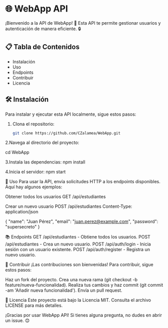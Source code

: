 # 🌐 WebApp API

¡Bienvenido a la API de WebApp! 🚀 Esta API te permite gestionar usuarios y autenticación de manera eficiente. 🔒

## 📋 Tabla de Contenidos

- Instalación
- Uso
- Endpoints
- Contribuir
- Licencia

## 🛠️ Instalación

Para instalar y ejecutar esta API localmente, sigue estos pasos:

1. Clona el repositorio:
   ```bash
   git clone https://github.com/CZalamea/WebApp.git

2.Navega al directorio del proyecto:

cd WebApp

3.Instala las dependencias:
npm install

4.Inicia el servidor:
npm start

🚀 Uso
Para usar la API, envía solicitudes HTTP a los endpoints disponibles. Aquí hay algunos ejemplos:

Obtener todos los usuarios
GET /api/estudiantes

Crear un nuevo usuario
POST /api/estudiantes
Content-Type: application/json

{
  "name": "Juan Pérez",
  "email": "juan.perez@example.com",
  "password": "supersecreto"
}

📚 Endpoints
GET /api/estudiantes - Obtiene todos los usuarios.
POST /api/estudiantes - Crea un nuevo usuario.
POST /api/auth/login - Inicia sesión con un usuario existente.
POST /api/auth/register - Registra un nuevo usuario.

🤝 Contribuir
¡Las contribuciones son bienvenidas! Para contribuir, sigue estos pasos:

Haz un fork del proyecto.
Crea una nueva rama (git checkout -b feature/nueva-funcionalidad).
Realiza tus cambios y haz commit (git commit -am 'Añadir nueva funcionalidad').
Envía un pull request.

📄 Licencia
Este proyecto está bajo la Licencia MIT. Consulta el archivo LICENSE para más detalles.

¡Gracias por usar WebApp API! Si tienes alguna pregunta, no dudes en abrir un issue. 😊

